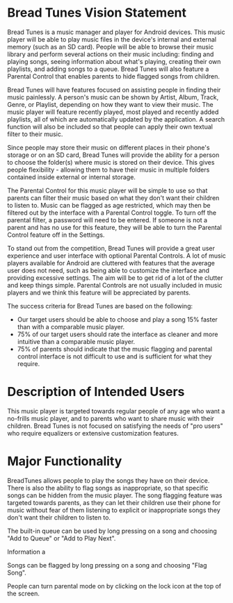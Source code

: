 # Bread Tunes Vision Statement

Bread Tunes is a music manager and player for Android devices. This music player will be able to play music files in the device's internal and external memory (such as an SD card). People will be able to browse their music library and perform several actions on their music including: finding and playing songs, seeing information about what's playing, creating their own playlists, and adding songs to a queue. Bread Tunes will also feature a Parental Control that enables parents to hide flagged songs from children.

Bread Tunes will have features focused on assisting people in finding their music painlessly. A person's music can be shown by Artist, Album, Track, Genre, or Playlist, depending on how they want to view their music. The music player will feature recently played, most played and recently added playlists, all of which are automatically updated by the application. A search function will also be included so that people can apply their own textual filter to their music.

Since people may store their music on different places in their phone's storage or on an SD card, Bread Tunes will provide the ability for a person to choose the folder(s) where music is stored on their device. This gives people flexibility - allowing them to have their music in multiple folders contained inside external or internal storage.

The Parental Control for this music player will be simple to use so that parents can filter their music based on what they don't want their children to listen to. Music can be flagged as age restricted, which may then be filtered out by the interface with a Parental Control toggle. To turn off the parental filter, a password will need to be entered. If someone is not a parent and has no use for this feature, they will be able to turn the Parental Control feature off in the Settings.

To stand out from the competition, Bread Tunes will provide a great user experience and user interface with optional Parental Controls. A lot of music players available for Android are cluttered with features that the average user does not need, such as being able to customize the interface and providing excessive settings. The aim will be to get rid of a lot of the clutter and keep things simple. Parental Controls are not usually included in music players and we think this feature will be appreciated by parents.

The success criteria for Bread Tunes are based on the following:

- Our target users should be able to choose and play a song 15% faster than with a comparable music player.
- 75% of our target users should rate the interface as cleaner and more intuitive than a comparable music player.
- 75% of parents should indicate that the music flagging and parental control interface is not difficult to use and is sufficient for what they require.



# Description of Intended Users

This music player is targeted towards regular people of any age who want a no-frills music player, and to parents who want to share music with their children. Bread Tunes is not focused on satisfying the needs of "pro users" who require equalizers or extensive customization features.



# Major Functionality

BreadTunes allows people to play the songs they have on their device. There is also the ability to flag songs as inappropriate, so that specific songs can be hidden from the music player. The song flagging feature was targeted towards parents, as they can let their children use their phone for music without fear of them listening to explicit or inappropriate songs they don't want their children to listen to.

The built-in queue can be used by long pressing on a song and choosing "Add to Queue" or "Add to Play Next".

Information a

Songs can be flagged by long pressing on a song and choosing "Flag Song".

People can turn parental mode on by clicking on the lock icon at the top of the screen.



